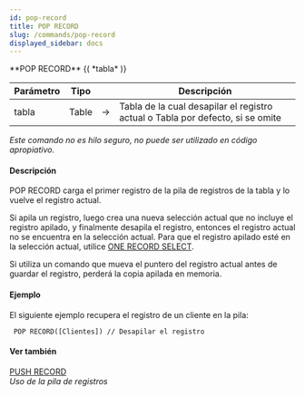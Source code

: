 ```yaml
---
id: pop-record
title: POP RECORD
slug: /commands/pop-record
displayed_sidebar: docs
---
```


<!--REF #_command_.POP RECORD.Syntax-->**POP RECORD** {( *tabla* )}<!-- END REF-->
<!--REF #_command_.POP RECORD.Params-->
| Parámetro | Tipo |  | Descripción |
| --- | --- | --- | --- |
| tabla | Table | &#8594;  | Tabla de la cual desapilar el registro actual o Tabla por defecto, si se omite |

<!-- END REF-->

*Este comando no es hilo seguro, no puede ser utilizado en código apropiativo.*


#### Descripción 

<!--REF #_command_.POP RECORD.Summary-->POP RECORD carga el primer registro de la pila de registros de la tabla y lo vuelve el registro actual.<!-- END REF--> 

Si apila un registro, luego crea una nueva selección actual que no incluye el registro apilado, y finalmente desapila el registro, entonces el registro actual no se encuentra en la selección actual. Para que el registro apilado esté en la selección actual, utilice [ONE RECORD SELECT](one-record-select.md "ONE RECORD SELECT"). 

Si utiliza un comando que mueva el puntero del registro actual antes de guardar el registro, perderá la copia apilada en memoria.  

#### Ejemplo 

El siguiente ejemplo recupera el registro de un cliente en la pila:

```4d
 POP RECORD([Clientes]) // Desapilar el registro
```

#### Ver también 

[PUSH RECORD](push-record.md)  
*Uso de la pila de registros*  